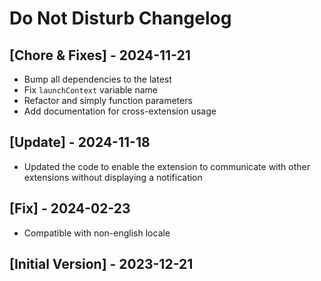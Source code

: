 # Do Not Disturb Changelog

## [Chore & Fixes] - 2024-11-21

- Bump all dependencies to the latest
- Fix `launchContext` variable name
- Refactor and simply function parameters
- Add documentation for cross-extension usage

## [Update] - 2024-11-18

- Updated the code to enable the extension to communicate with other extensions without displaying a notification

## [Fix] - 2024-02-23

- Compatible with non-english locale

## [Initial Version] - 2023-12-21
